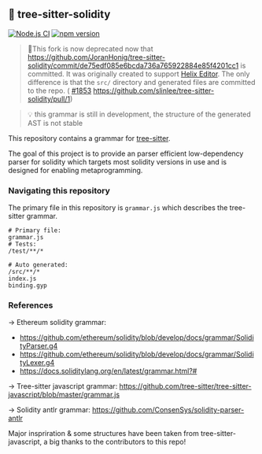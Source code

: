 ## 🌴 tree-sitter-solidity 
[![Node.js CI](https://github.com/JoranHonig/tree-sitter-solidity/actions/workflows/node.js.yml/badge.svg)](https://github.com/JoranHonig/tree-sitter-solidity/actions/workflows/node.js.yml)
[![npm version](https://badge.fury.io/js/tree-sitter-solidity.svg)](https://badge.fury.io/js/tree-sitter-solidity)

> 💁This fork is now deprecated now that https://github.com/JoranHonig/tree-sitter-solidity/commit/de75edf085e6bcda736a765922884e85f4201cc1 is committed. It was originally created to support [Helix Editor](https://github.com/helix-editor/helix). The only difference is that the `src/` directory and generated files are committed to the repo. ( [#1853](https://github.com/helix-editor/helix/issues/1853) https://github.com/slinlee/tree-sitter-solidity/pull/1)

> 💡 this grammar is still in development, the structure of the generated AST is not stable

This repository contains a grammar for [tree-sitter](https://github.com/tree-sitter/tree-sitter).

The goal of this project is to provide an parser efficient low-dependency parser for solidity which targets most solidity versions in use and is designed for enabling metaprogramming.


### Navigating this repository
The primary file in this repository is `grammar.js` which describes the tree-sitter grammar.

```
# Primary file:
grammar.js
# Tests:
/test/**/*

# Auto generated:
/src/**/*
index.js
binding.gyp
```

### References
-> Ethereum solidity grammar: 
- https://github.com/ethereum/solidity/blob/develop/docs/grammar/SolidityParser.g4
- https://github.com/ethereum/solidity/blob/develop/docs/grammar/SolidityLexer.g4
- https://docs.soliditylang.org/en/latest/grammar.html?#

-> Tree-sitter javascript grammar: https://github.com/tree-sitter/tree-sitter-javascript/blob/master/grammar.js

-> Solidity antlr grammar: https://github.com/ConsenSys/solidity-parser-antlr

Major inspriration & some structures have been taken from tree-sitter-javascript, a big thanks to the contributors to this repo! 
